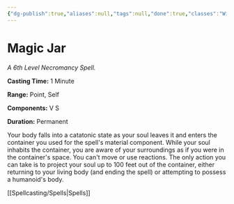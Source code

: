 ```yaml
---
{"dg-publish":true,"aliases":null,"tags":null,"done":true,"classes":"Wizard,","spellLevel":6,"school":"Necromancy","source":"PHB","permalink":"/spells/magic-jar/","dgHomeLink":false,"dgPassFrontmatter":true}
---
```


# Magic Jar
*A 6th Level Necromancy Spell.*

**Casting Time:** 1 Minute

**Range:** Point, Self

**Components:** V S 

**Duration:** Permanent

Your body falls into a catatonic state as your soul leaves it and enters the container you used for the spell's material component. While your soul inhabits the container, you are aware of your surroundings as if you were in the container's space. You can't move or use reactions. The only action you can take is to project your soul up to 100 feet out of the container, either returning to your living body (and ending the spell) or attempting to possess a humanoid's body.

[[Spellcasting/Spells|Spells]]
